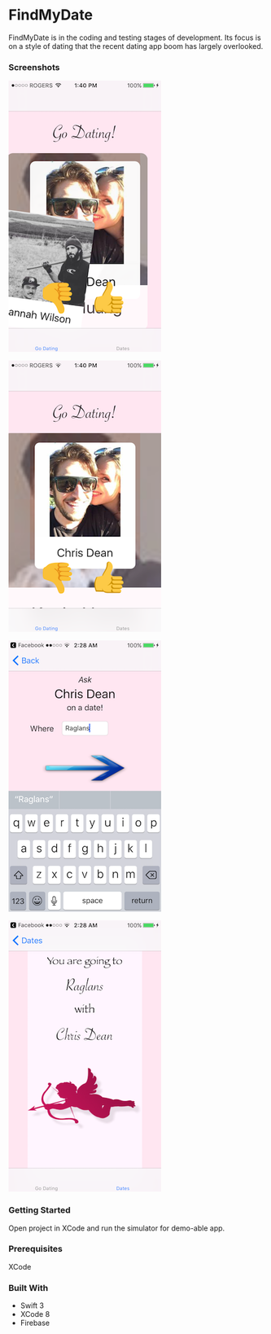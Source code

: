 # FindMyDate

  FindMyDate is in the coding and testing stages of development. Its focus is on a style of dating that the recent dating app
  boom has largely overlooked.

### Screenshots

![Screenshot](/images/IMG-8930.PNG) 

![Screenshot](/images/IMG-8929.PNG) 

![Screenshot](/images/IMG-8926.PNG) 

![Screenshot](/images/IMG-8927.PNG)  

### Getting Started
  Open project in XCode and run the simulator for demo-able app. 
  
### Prerequisites
  XCode

### Built With
  - Swift 3
  - XCode 8
  - Firebase
